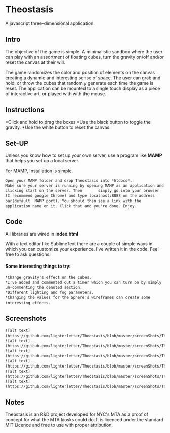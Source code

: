 # Theostasis
A javascript three-dimensional application.

## Intro

The objective of the game is simple. A minimalistic sandbox where the user can play with an assortment of floating cubes, turn the gravity on/off and/or reset the canvas at their will. 

The game randomizes the color and position of elements on the canvas creating a dynamic and interesting sense
of space. The user can grab and hold, or throw the cubes that randomly generate each time the game is reset. 
The application can be mounted to a single touch display as a piece of interactive art, or played with with the mouse. 

## Instructions

*Click and hold to drag the boxes
*Use the black button to toggle the gravity. 
*Use the white button to reset the canvas.
 

## Set-UP

Unless you know how to set up your own server, use a program like **MAMP** that helps you set up a local server. 

For MAMP, Installation is simple. 

	Open your MAMP folder and drop Theostasis into *htdocs*. 
	Make sure your server is running by opening MAMP as an application and clicking start on the server. Then 		simply go into your browser (I recommend google Chrome) and type localhost:8888 on the address bar(default 	MAMP port). You should then see a link with the application name on it. Click that and you're done. Enjoy.

## Code 

All libraries are wired in 
**index.html** 

With a text editor like SublimeText there are a couple of simple ways in which you can customize your experience.
I've written it in the code. Feel free to ask questions.

#### Some interesting things to try: 
	*Change gravity's effect on the cubes. 
	*I've added and commented out a timer which you can turn on by simply un-commenting the denoted section.
	*Different lighting and fog parameters.
	*Changing the values for the Sphere's wireframes can create some interesting effects.  


## Screenshots

	![alt text](https://github.com/lighterletter/Theostasis/blob/master/screenShots/Theostasis_ScreenShot_1.png)
	![alt text](https://github.com/lighterletter/Theostasis/blob/master/screenShots/Theostasis_ScreenShot_2.png)
	![alt text](https://github.com/lighterletter/Theostasis/blob/master/screenShots/Theostasis_ScreenShot_3.png)
	![alt text](https://github.com/lighterletter/Theostasis/blob/master/screenShots/Theostasis_ScreenShot_4.png)
	![alt text](https://github.com/lighterletter/Theostasis/blob/master/screenShots/Theostasis_ScreenShot_5.png)
	![alt text](https://github.com/lighterletter/Theostasis/blob/master/screenShots/Theostasis_ScreenShot_6.png)

## Notes

Theostasis is an R&D project developed for NYC's MTA as a proof of concept for what the MTA kiosks could do. It is 
licenced under the standard MIT Licence and free to use with proper attribution.





